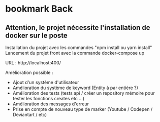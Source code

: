 # bookmark Back

## Attention, le projet nécessite l'installation de docker sur le poste

Installation du projet avec les commandes "npm install ou yarn install"
Lancement du projet front avec la commande docker-compose up

URL : http://localhost:400/

Amélioration possible : 

- Ajout d'un système d'utilisateur
- Amélioration du système de keyword (Entity à par entière ?)
- Amélioration des tests (tests api / créer un repository mémoire pour tester les fonctions creates etc ...)
- Amélioration des messages d'erreur
- Prise en compte de nouveau type de marker (Youtube / Codepen / Deviantart / etc)
